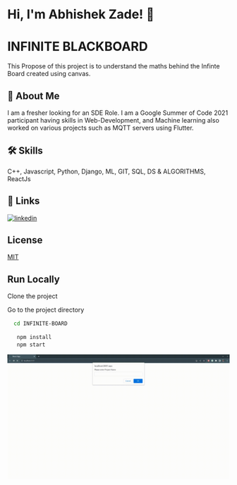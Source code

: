 
# Hi, I'm Abhishek Zade! 👋


# INFINITE BLACKBOARD 

This Propose of this project is to understand the maths behind the Infinte Board created using canvas.


## 🚀 About Me
I am a fresher looking for an SDE Role. I am a Google Summer of Code 2021 participant having skills in Web-Development, and Machine learning also worked on various projects such as MQTT servers using Flutter.


## 🛠 Skills
C++, Javascript, Python, Django, ML, GIT, SQL, DS & ALGORITHMS, ReactJs


## 🔗 Links
[![linkedin](https://img.shields.io/badge/linkedin-0A66C2?style=for-the-badge&logo=linkedin&logoColor=white)](https://www.linkedin.com/in/arzade/)


## License

[MIT](https://choosealicense.com/licenses/mit/)


## Run Locally

Clone the project

Go to the project directory

```bash
  cd INFINITE-BOARD
```
```bash
   npm install
   npm start
```



![](./Sample.gif)

